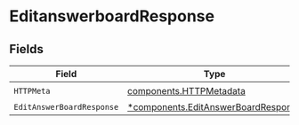 # EditanswerboardResponse


## Fields

| Field                                                                                     | Type                                                                                      | Required                                                                                  | Description                                                                               |
| ----------------------------------------------------------------------------------------- | ----------------------------------------------------------------------------------------- | ----------------------------------------------------------------------------------------- | ----------------------------------------------------------------------------------------- |
| `HTTPMeta`                                                                                | [components.HTTPMetadata](../../models/components/httpmetadata.md)                        | :heavy_check_mark:                                                                        | N/A                                                                                       |
| `EditAnswerBoardResponse`                                                                 | [*components.EditAnswerBoardResponse](../../models/components/editanswerboardresponse.md) | :heavy_minus_sign:                                                                        | OK                                                                                        |